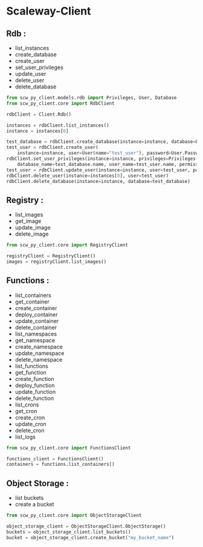 # Scaleway-Client

## Rdb :

- list_instances
- create_database
- create_user
- set_user_privileges
- update_user
- delete_user
- delete_database

```python
from scw_py_client.models.rdb import Privileges, User, Database
from scw_py_client.core import RdbClient

rdbClient = Client.Rdb()

instances = rdbClient.list_instances()
instance = instances[0]

test_database = rdbClient.create_database(instance=instance, database=Database(name="test_database"))
test_user = rdbClient.create_user(
    instance=instance, user=User(name="test_user"), password=User.Password("password1"))
rdbClient.set_user_privileges(instance=instance, privileges=Privileges(
    database_name=test_database.name, user_name=test_user.name, permission=Privileges.Permission.ReadWrite))
test_user = rdbClient.update_user(instance=instance, user=test_user, password=User.Password("password2"))
rdbClient.delete_user(instance=instances[0], user=test_user)
rdbClient.delete_database(instance=instance, database=test_database)
```

## Registry :

- list_images
- get_image
- update_image
- delete_image

```python
from scw_py_client.core import RegistryClient

registryClient = RegistryClient()
images = registryClient.list_images()
```

## Functions :

- list_containers
- get_container
- create_container
- deploy_container
- update_container
- delete_container
- list_namespaces
- get_namespace
- create_namespace
- update_namespace
- delete_namespace
- list_functions
- get_function
- create_function
- deploy_function
- update_function
- delete_function
- list_crons
- get_cron
- create_cron
- update_cron
- delete_cron
- list_logs

```python
from scw_py_client.core import FunctionsClient

functions_client = FunctionsClient()
containers = functions.list_containers()
```

## Object Storage :

- list buckets
- create a bucket

```python
from scw_py_client.core import ObjectStorageClient

object_storage_client = ObjectStorageClient.ObjectStorage()
buckets = object_storage_client.list_buckets()
bucket = object_storage_client.create_bucket("my_bucket_name")
```
